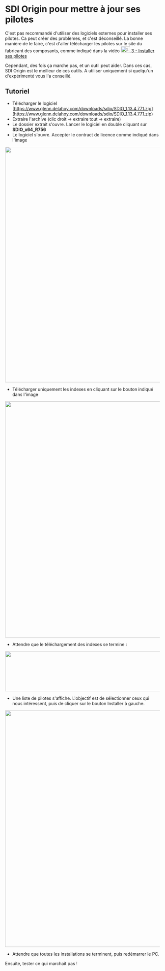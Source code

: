 # SDI Origin pour mettre à jour ses pilotes

C'est pas recommandé d'utiliser des logiciels externes pour installer ses pilotes. Ca peut créer des problèmes, et c'est déconseillé. La bonne manière de le faire, c'est d'aller télécharger les pilotes sur le site du fabricant des composants, comme indiqué dans la vidéo [<img src="https://i.imgur.com/cRUau5i.png" height="20" width="30" alt="Logo YouTube" class="img-logo-ytb"> 3 - Installer ses pilotes](https://youtu.be/olOuIQA1HzY)

Cependant, des fois ça marche pas, et un outil peut aider. Dans ces cas, SDI Origin est le meilleur de ces outils. A utiliser uniquement si quelqu'un d'expérimenté vous l'a conseillé.

## Tutoriel

- Télécharger le logiciel [https://www.glenn.delahoy.com/downloads/sdio/SDIO_1.13.4.771.zip](https://www.glenn.delahoy.com/downloads/sdio/SDIO_1.13.4.771.zip)
- Extraire l'archive (clic droit -> extraire tout -> extraire)
- Le dossier extrait s'ouvre. Lancer le logiciel en double cliquant sur **SDIO_x64_R756**
- Le logiciel s'ouvre. Accepter le contract de licence comme indiqué dans l'image
<img src="https://i.imgur.com/OfED9GI.png" width="1074" height="765">

- Télécharger uniquement les indexes en cliquant sur le bouton indiqué dans l'image
<img src="https://i.imgur.com/Vdr6OgW.png" width="1077" height="767">

- Attendre que le téléchargement des indexes se termine : 
<img src="https://i.imgur.com/J28VKSM.png" width="888" height="130">

- Une liste de pilotes s'affiche. L'objectif est de sélectionner ceux qui nous intéressent, puis de cliquer sur le bouton Installer à gauche.
<img src="https://i.imgur.com/dW25BRR.png" width="1074" height="769">

- Attendre que toutes les installations se terminent, puis redémarrer le PC.

Ensuite, tester ce qui marchait pas !
